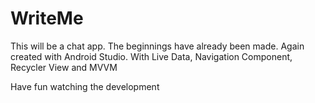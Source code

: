 # WriteMe


This will be a chat app.
The beginnings have already been made.
Again created with Android Studio.
With Live Data, Navigation Component, Recycler View and MVVM 


Have fun watching the development
